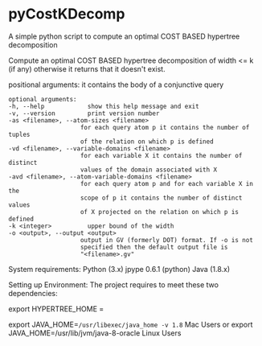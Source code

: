 # pyCostKDecomp
A simple python script to compute an optimal COST BASED hypertree decomposition

Compute an optimal COST BASED hypertree decomposition of width <= k (if any)
otherwise it returns that it doesn't exist.

  positional arguments:
    <filename>            it contains the body of a conjunctive query

    optional arguments:
    -h, --help            show this help message and exit
    -v, --version         print version number
    -as <filename>, --atom-sizes <filename>
                        for each query atom p it contains the number of tuples
                        of the relation on which p is defined
    -vd <filename>, --variable-domains <filename>
                        for each variable X it contains the number of distinct
                        values of the domain associated with X
    -avd <filename>, --atom-variable-domains <filename>
                        for each query atom p and for each variable X in the
                        scope of p it contains the number of distinct values
                        of X projected on the relation on which p is defined
    -k <integer>          upper bound of the width
    -o <output>, --output <output>
                        output in GV (formerly DOT) format. If -o is not
                        specified then the default output file is
                        "<filename>.gv"
    
System requirements:
  Python (3.x)
  jpype 0.6.1 (python)
  Java (1.8.x)
    
    
Setting up Environment:
 The project requires to meet these two dependencies:
    
   export HYPERTREE_HOME = <the root directory of the PyCostkdecomp project>
    
   export JAVA_HOME=`/usr/libexec/java_home -v 1.8` Mac Users
   or export JAVA_HOME=/usr/lib/jvm/java-8-oracle Linux Users

